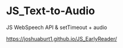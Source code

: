 # JS_Text-to-Audio
JS WebSpeech API &amp; setTimeout + audio

https://joshuaburt1.github.io/JS_EarlyReader/
